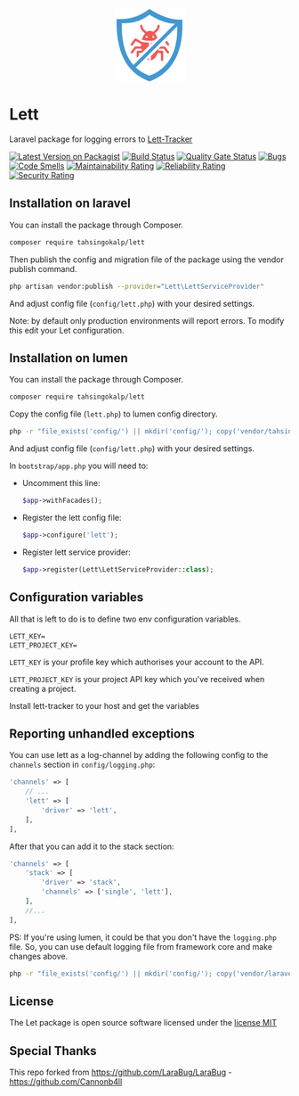 <p align="center">
    <img width="130" src="logo.png">
</p>

# Lett
Laravel package for logging errors to [Lett-Tracker](https://github.com/TahsinGokalp/lett-tracker)

[![Latest Version on Packagist](https://poser.pugx.org/tahsingokalp/lett/v/stable.svg)](https://packagist.org/packages/tahsingokalp/lett)
[![Build Status](https://github.com/tahsingokalp/lett/workflows/run-tests/badge.svg)](https://github.com/tahsingokalp/lett/actions)
[![Quality Gate Status](https://sonarcloud.io/api/project_badges/measure?project=TahsinGokalp_lett&metric=alert_status)](https://sonarcloud.io/summary/new_code?id=TahsinGokalp_lett)
[![Bugs](https://sonarcloud.io/api/project_badges/measure?project=TahsinGokalp_lett&metric=bugs)](https://sonarcloud.io/summary/new_code?id=TahsinGokalp_lett)
[![Code Smells](https://sonarcloud.io/api/project_badges/measure?project=TahsinGokalp_lett&metric=code_smells)](https://sonarcloud.io/summary/new_code?id=TahsinGokalp_lett)
[![Maintainability Rating](https://sonarcloud.io/api/project_badges/measure?project=TahsinGokalp_lett&metric=sqale_rating)](https://sonarcloud.io/summary/new_code?id=TahsinGokalp_lett)
[![Reliability Rating](https://sonarcloud.io/api/project_badges/measure?project=TahsinGokalp_lett&metric=reliability_rating)](https://sonarcloud.io/summary/new_code?id=TahsinGokalp_lett)
[![Security Rating](https://sonarcloud.io/api/project_badges/measure?project=TahsinGokalp_lett&metric=security_rating)](https://sonarcloud.io/summary/new_code?id=TahsinGokalp_lett)

## Installation on laravel
You can install the package through Composer.
```bash
composer require tahsingokalp/lett
```

Then publish the config and migration file of the package using the vendor publish command.
```bash
php artisan vendor:publish --provider="Lett\LettServiceProvider"
```
And adjust config file (`config/lett.php`) with your desired settings.

Note: by default only production environments will report errors. To modify this edit your Let configuration.

## Installation on lumen
You can install the package through Composer.
```bash
composer require tahsingokalp/lett
```

Copy the config file (`lett.php`) to lumen config directory.
```bash
php -r "file_exists('config/') || mkdir('config/'); copy('vendor/tahsingokalp/lett/config/lett.php', 'config/lett.php');"
```
And adjust config file (`config/lett.php`) with your desired settings.

In `bootstrap/app.php` you will need to:
- Uncomment this line:
    ```php
    $app->withFacades();
    ```
- Register the lett config file:
    ```php
    $app->configure('lett');
    ```
- Register lett service provider:
    ```php
    $app->register(Lett\LettServiceProvider::class);
    ```

## Configuration variables
All that is left to do is to define two env configuration variables.
```
LETT_KEY=
LETT_PROJECT_KEY=
```
`LETT_KEY` is your profile key which authorises your account to the API.

`LETT_PROJECT_KEY` is your project API key which you've received when creating a project.

Install lett-tracker to your host and get the variables

## Reporting unhandled exceptions
You can use lett as a log-channel by adding the following config to the `channels` section in `config/logging.php`:
```php
'channels' => [
    // ...
    'lett' => [
        'driver' => 'lett',
    ],
],
```
After that you can add it to the stack section:
```php
'channels' => [
    'stack' => [
        'driver' => 'stack',
        'channels' => ['single', 'lett'],
    ],
    //...
],
```

PS: If you're using lumen, it could be that you don't have the `logging.php` file. So, you can use default logging file from
framework core and make changes above.
```bash
php -r "file_exists('config/') || mkdir('config/'); copy('vendor/laravel/lumen-framework/config/logging.php', 'config/logging.php');"
```

## License
The Let package is open source software licensed under the [license MIT](http://opensource.org/licenses/MIT)

## Special Thanks

This repo forked from https://github.com/LaraBug/LaraBug - https://github.com/Cannonb4ll
